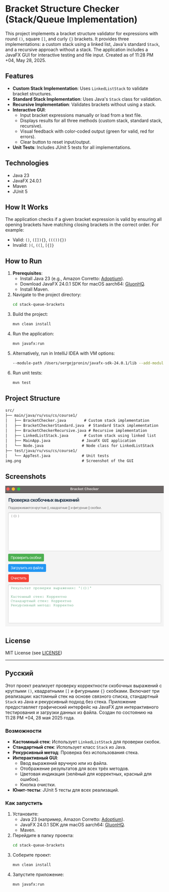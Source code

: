 # Bracket Structure Checker (Stack/Queue Implementation)

This project implements a bracket structure validator for expressions with round `()`, square `[]`, and curly `{}` brackets. It provides three implementations: a custom stack using a linked list, Java's standard `Stack`, and a recursive approach without a stack. The application includes a JavaFX GUI for interactive testing and file input. Created as of 11:28 PM +04, May 28, 2025.

## Features
- **Custom Stack Implementation**: Uses `LinkedListStack` to validate bracket structures.
- **Standard Stack Implementation**: Uses Java's `Stack` class for validation.
- **Recursive Implementation**: Validates brackets without using a stack.
- **Interactive GUI**:
    - Input bracket expressions manually or load from a text file.
    - Displays results for all three methods (custom stack, standard stack, recursive).
    - Visual feedback with color-coded output (green for valid, red for errors).
    - Clear button to reset input/output.
- **Unit Tests**: Includes JUnit 5 tests for all implementations.

## Technologies
- Java 23
- JavaFX 24.0.1
- Maven
- JUnit 5

## How It Works
The application checks if a given bracket expression is valid by ensuring all opening brackets have matching closing brackets in the correct order. For example:
- Valid: `()`, `([]){}`, `((()){})`
- Invalid: `)(`, `((]`, `[{]}`

## How to Run
1. **Prerequisites**:
    - Install Java 23 (e.g., Amazon Corretto: [Adoptium](https://adoptium.net/)).
    - Download JavaFX 24.0.1 SDK for macOS aarch64: [GluonHQ](https://gluonhq.com/products/javafx/).
    - Install Maven.
2. Navigate to the project directory:
   ```bash
   cd stack-queue-brackets
   ```
3. Build the project:
   ```bash
   mvn clean install
   ```
4. Run the application:
   ```bash
   mvn javafx:run
   ```
5. Alternatively, run in IntelliJ IDEA with VM options:
   ```bash
   --module-path /Users/sergejpronin/javafx-sdk-24.0.1/lib --add-modules javafx.controls,javafx.fxml
   ```
6. Run unit tests:
   ```bash
   mvn test
   ```

## Project Structure
```
src/
├── main/java/ru/vsu/cs/course1/
│   ├── BracketChecker.java        # Custom stack implementation
│   ├── BracketCheckerStandard.java  # Standard Stack implementation
│   ├── BracketCheckerRecursive.java # Recursive implementation
│   ├── LinkedListStack.java       # Custom stack using linked list
│   ├── MainApp.java              # JavaFX GUI application
│   └── Node.java                 # Node class for LinkedListStack
├── test/java/ru/vsu/cs/course1/
│   └── AppTest.java              # Unit tests
img.png                           # Screenshot of the GUI
```

## Screenshots
![Bracket Checker GUI](img.png)

## License
MIT License (see [LICENSE](LICENSE))

---

## Русский

Этот проект реализует проверку корректности скобочных выражений с круглыми `()`, квадратными `[]` и фигурными `{}` скобками. Включает три реализации: кастомный стек на основе связного списка, стандартный `Stack` из Java и рекурсивный подход без стека. Приложение предоставляет графический интерфейс на JavaFX для интерактивного тестирования и загрузки данных из файла. Создан по состоянию на 11:28 PM +04, 28 мая 2025 года.

### Возможности
- **Кастомный стек**: Использует `LinkedListStack` для проверки скобок.
- **Стандартный стек**: Использует класс `Stack` из Java.
- **Рекурсивный метод**: Проверка без использования стека.
- **Интерактивный GUI**:
    - Ввод выражений вручную или из файла.
    - Отображение результатов для всех трёх методов.
    - Цветовая индикация (зелёный для корректных, красный для ошибок).
    - Кнопка очистки.
- **Юнит-тесты**: JUnit 5 тесты для всех реализаций.

### Как запустить
1. Установите:
    - Java 23 (например, Amazon Corretto: [Adoptium](https://adoptium.net/)).
    - JavaFX 24.0.1 SDK для macOS aarch64: [GluonHQ](https://gluonhq.com/products/javafx/).
    - Maven.
2. Перейдите в папку проекта:
   ```bash
   cd stack-queue-brackets
   ```
3. Соберите проект:
   ```bash
   mvn clean install
   ```
4. Запустите приложение:
   ```bash
   mvn javafx:run
   ```